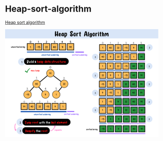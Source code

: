 # Heap-sort-algorithm
[Heap sort algorithm](https://yuminlee2.medium.com/heap-sort-algorithm-6e200dc51845)

![heap-sort-summary-card](https://github.com/ClaireLee22/Heap-sort-algorithm/blob/main/images/Heap%20Sort%20Algorithm.png)
